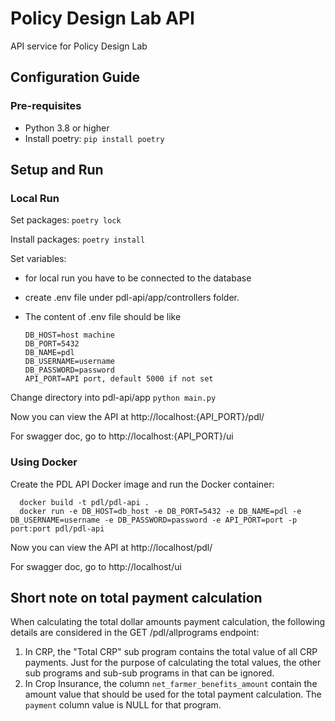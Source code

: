 # Policy Design Lab API
API service for Policy Design Lab

## Configuration Guide

### Pre-requisites
- Python 3.8 or higher
- Install poetry: `pip install poetry`

## Setup and Run 

### Local Run
Set packages:
`poetry lock`

Install packages:
`poetry install`

Set variables:
- for local run you have to be connected to the database
- create .env file under pdl-api/app/controllers folder. 
- The content of .env file should be like

      DB_HOST=host machine
      DB_PORT=5432
      DB_NAME=pdl
      DB_USERNAME=username
      DB_PASSWORD=password
      API_PORT=API port, default 5000 if not set

Change directory into pdl-api/app 
`python main.py`

Now you can view the API at http://localhost:{API_PORT}/pdl/

For swagger doc, go to http://localhost:{API_PORT}/ui

### Using Docker
Create the PDL API Docker image and run the Docker container:
        
      docker build -t pdl/pdl-api .
      docker run -e DB_HOST=db_host -e DB_PORT=5432 -e DB_NAME=pdl -e DB_USERNAME=username -e DB_PASSWORD=password -e API_PORT=port -p port:port pdl/pdl-api 

Now you can view the API at http://localhost/pdl/

For swagger doc, go to http://localhost/ui

## Short note on total payment calculation
When calculating the total dollar amounts payment calculation, the following details are considered in the GET /pdl/allprograms endpoint:
1. In CRP, the "Total CRP" sub program contains the total value of all CRP payments. Just for the purpose of calculating the total values, the other sub programs and sub-sub programs in that can be ignored.
2. In Crop Insurance, the column `net_farmer_benefits_amount` contain the amount value that should be used for the total payment calculation. The `payment` column value is NULL for that program.
